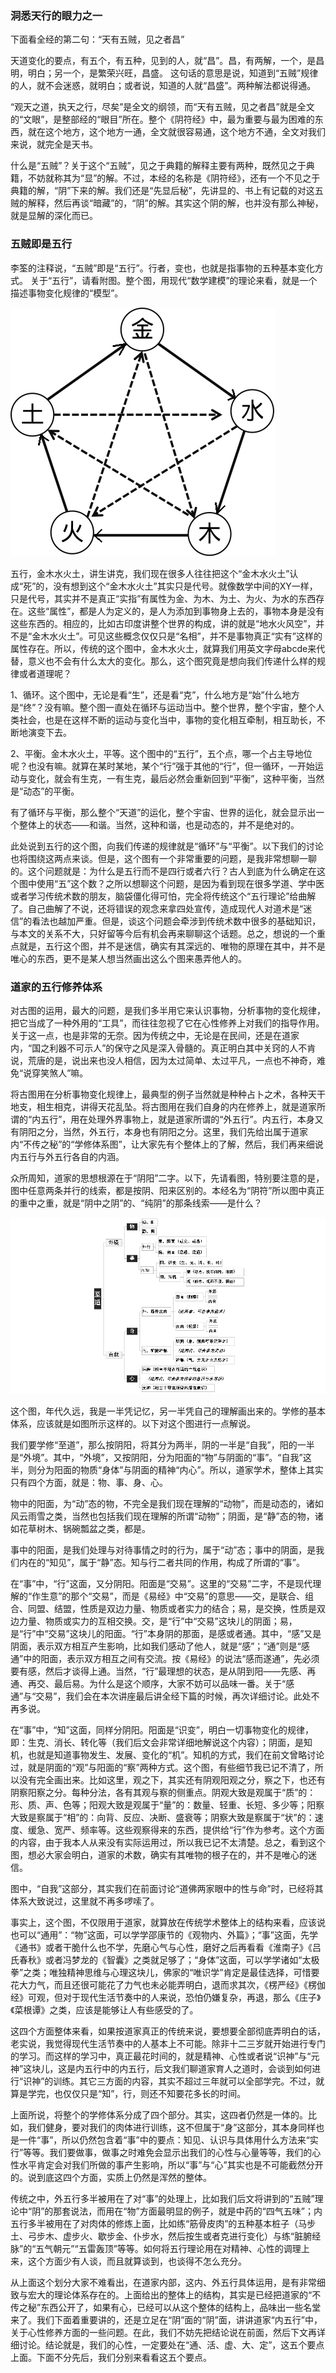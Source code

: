 
### 洞悉天行的眼力之一

   下面看全经的第二句：“天有五贼，见之者昌”

   天道变化的要点，有五个，有五种，见到的人，就“昌”。昌，有两解，一个，是昌明，明白；另一个，是繁荣兴旺，昌盛。
   这句话的意思是说，知道到“五贼”规律的人，就不会迷惑，就明白；或者说，知道的人就“昌盛”。两种解法都说得通。

   “观天之道，执天之行，尽矣”是全文的纲领，而“天有五贼，见之者昌”就是全文的“文眼”，是整部经的“眼目”所在。整个《阴符经》中，最为重要与最为困难的东西，就在这个地方，这个地方一通，全文就很容易通，这个地方不通，全文对我们来说，就完全是天书。

   什么是“五贼”？关于这个“五贼”，见之于典籍的解释主要有两种，既然见之于典籍，不妨就称其为“显”的解。不过，本经的名称是《阴符经》，还有一个不见之于典籍的解，“阴”下来的解。我们还是“先显后秘”，先讲显的、书上有记载的对这五贼的解释，然后再谈“暗藏”的，“阴”的解。其实这个阴的解，也并没有那么神秘，就是显解的深化而已。

### 五贼即是五行

   李筌的注释说，“五贼”即是“五行”。行者，变也，也就是指事物的五种基本变化方式。
   关于“五行”，请看附图。整个图，用现代“数学建模”的理论来看，就是一个描述事物变化规律的“模型”。

![五行配图](images/五行.png)

   五行，金木水火土，讲生讲克，我们现在很多人往往把这个“金木水火土”认成“死”的，没有想到这个“金木水火土”其实只是代号。就像数学中间的XY一样，只是代号，其实并不是真正“实指”有属性为金、为木、为土、为火、为水的东西存在。这些“属性”，都是人为定义的，是人为添加到事物身上去的，事物本身是没有这些东西的。相应的，比如古印度讲整个世界的构成，讲的就是“地水火风空”，并不是“金木水火土”。可见这些概念仅仅只是“名相”，并不是事物真正“实有”这样的属性存在。所以，传统的这个图中，金木水火土，就算我们用英文字母abcde来代替，意义也不会有什么太大的变化。那么，这个图究竟是想向我们传递什么样的规律或者道理呢？

   1、循环。这个图中，无论是看“生”，还是看“克”，什么地方是“始”什么地方是“终”？没有嘛。整个图一直处在循环与运动当中。整个世界，整个宇宙，整个人类社会，也是在这样不断的运动与变化当中，事物的变化相互牵制，相互助长，不断地演变下去。

   2、平衡。金木水火土，平等。这个图中的“五行”，五个点，哪一个占主导地位呢？也没有嘛。就算在某时某地，某个“行”强于其他的“行”，但一循环，一开始运动与变化，就会有生克，一有生克，最后必然会重新回到“平衡”，这种平衡，当然是“动态”的平衡。

   有了循环与平衡，那么整个“天道”的运化，整个宇宙、世界的运化，就会显示出一个整体上的状态——和谐。当然，这种和谐，也是动态的，并不是绝对的。

   此处说到五行的这个图，向我们传递的规律就是“循环”与“平衡”。以下我们的讨论也将围绕这两点来谈。但是，这个图有一个非常重要的问题，是我非常想聊一聊的。这个问题就是：为什么是五行而不是四行或者六行？古人到底为什么确定在这个图中使用“五”这个数？之所以想聊这个问题，是因为看到现在很多学道、学中医或者学习传统术数的朋友，脑袋僵化得可怕，完全将传统这个“五行理论”给曲解了。自己曲解了不说，还将错误的观念来拿四处宣传，造成现代人对道术是“迷信”的看法也越加严重。但是，谈这个问题会牵涉到传统术数中很多的基础知识，与本文的关系不大，只好留等今后有机会再来聊聊这个话题。总之，想说的一个重点就是，五行这个图，并不是迷信，确实有其深远的、唯物的原理在其中，并不是唯心的东西，更不是某人想当然画出这么个图来愚弄他人的。

### 道家的五行修养体系

   对古图的运用，最大的问题，是我们多半用它来认识事物，分析事物的变化规律，把它当成了一种外用的“工具”，而往往忽视了它在心性修养上对我们的指导作用。关于这一点，也是非常的无奈。因为传统之中，无论是在民间，还是在道家内，“国之利器不可示人”的保守之风是深入骨髓的。真正明白其中关窍的人不肯说，荒唐的是，说出来也没人相信，因为太过简单、太过平凡，一点也不神奇，难免“说穿笑煞人”嘛。

   将古图用在分析事物变化规律上，最典型的例子当然就是种种占卜之术，各种天干地支，相生相克，讲得天花乱坠。将古图用在我们自身的内在修养上，就是道家所谓的“内五行”，用在处理外界事物上，就是道家所谓的“外五行”。内五行，本身又有阴阳之分，当然，外五行，本身也有阴阳之分。这里，我们先给出属于道家内“不传之秘”的“学修体系图”，让大家先有个整体上的了解，然后，我们再来细说内五行与外五行各自的内涵。

   众所周知，道家的思想根源在于“阴阳”二字。以下，先请看图，特别要注意的是，图中任意两条并行的线索，都是按阴、阳来区别的。本经名为“阴符”所以图中真正的重中之重，就是“阴中之阴”的、“纯阴”的那条线索——是什么？

![至道配图](images/至道图1.jpg)

   这个图，年代久远，我是一半凭记忆，另一半凭自己的理解画出来的。学修的基本体系，应该就是如图所示这样的。以下对这个图进行一点解说。

   我们要学修“至道”，那么按阴阳，将其分为两半，阴的一半是“自我”，阳的一半是“外境”。其中，“外境”，又按阴阳，分为阳面的“物”与阴面的“事”。“自我”这半，则分为阳面的物质“身体”与阴面的精神“内心”。所以，道家学术，整体上其实只有四个方面，就是：物、事、身、心。

   物中的阳面，为“动”态的物，不完全是我们现在理解的“动物”，而是动态的，诸如风云雨雪之类，当然也包括我们现在理解的所谓“动物”；阴面，是“静”态的物，诸如花草树木、锅碗瓢盆之类，都是。

   事中的阳面，是我们处理与对待事情之时的行为，属于“动”态；事中的阴面，是我们内在的“知见”，属于“静”态。知与行二者共同的作用，构成了所谓的“事”。

   在“事”中，“行”这面，又分阴阳。阳面是“交易”。这里的“交易”二字，不是现代理解的“作生意”的那个“交易”，而是《易经》中“交易”的意思——交，是联合、组合、同盟、结盟，性质是双边力量、物质或者实力的结合；易，是交换，性质是双边力量、物质或实力的互相交换。交，是“行”中“交易”这块儿的阴面；易，是“行”中“交易”这块儿的阳面。“行”本身阴的那面，是感或者通。其中，“感”又是阴面，表示双方相互产生影响，比如我们感动了他人，就是“感”；“通”则是“感通”中的阳面，表示双方相互之间有交流。按《易经》的说法“感而遂通”，先必须要有感，然后才谈得上通。当然，“行”最理想的状态，是从阴到阳——先感、再通、再交、最后易。为什么是这个顺序，大家不妨可以品味一番。关于“感通”与“交易”，我们会在本次讲座最后讲全经下篇的时候，再次详细讨论。此处不再多说。

   在“事”中，“知”这面，同样分阴阳。阳面是“识变”，明白一切事物变化的规律，即：生克、消长、转化等（我们后文会非常详细地解说这个内容）；阴面，是知机，也就是知道事物发生、发展、变化的“机”。知机的方式，我们在前文曾略讨论过，就是阴面的“观”与阳面的“察”两种方式。这个图，有些细节我已记不清了，所以没有完全画出来。比如这里，观之下，其实还有阴观阳观之分，察之下，也还有阴察阳察之分。每种分法，各有其观与察的侧重点。阴观大致是观属于“质”的：形、质、声、色等；阳观大致是观属于“量”的：数量、轻重、长短、多少等；阳察大致是察属于“相”的：向背、反应、决断、盛衰等；阴察大致是察属于“状”的：速度、缓急、宽严、频率等。这些观察得来的东西，提供给“行”作为参考。这个方面的内容，由于我本人从来没有实际运用过，所以我已记不太清楚。总之，看到这个图，想必大家会明白，道家的术数，确实有其唯物的根子在的，并不是唯心的迷信。

   图中，“自我”这部分，其实我们在前面讨论“道佛两家眼中的性与命”时，已经将其体系大致说过，这里就不再多啰嗦了。

   事实上，这个图，不仅限用于道家，就算放在传统学术整体上的结构来看，应该说也可以“通用”：“物”这面，可以学学邵康节的《观物内、外篇》；“事”这面，先学《通书》或者干脆什么也不学，先磨心气与心性，磨好之后再看看《淮南子》《吕氏春秋》或者冯梦龙的《智囊》之类就足够了；“身体”这面，可以学学诸如“太极拳”之类；唯独精神思维与心理这块儿，佛家的“唯识学”肯定是最佳选择，可惜要花大力气，而且还很可能花了力气也未必能弄明白，退而求其次，《楞严经》《楞伽经》可观，但对于现代生活节奏中的人来说，恐怕仍嫌复杂，再退，那么《庄子》《菜根谭》之类，应该是能够让人有些感受的了。

   这四个方面整体来看，如果按道家真正的传统来说，要想要全部彻底弄明白的话，老实说，我觉得现代生活节奏中的人基本上不可能。除非十二三岁就开始进行专门的学习。而这样的学习中，真正最花时间的，就是精神、心性或者说“识神”与“元神”这块儿，这是内五行中的内五行，后文我们聊道家育人之道时，会谈到如何进行“识神”的训练。其它三方面的内容，其实不超过三年就可以全部学完。不过，就算是学完，也仅仅只是“知”，行，则还不知要花多长的时间。

   上面所说，将整个的学修体系分成了四个部分。其实，这四者仍然是一体的。比如，我们健身，要对我们的肉体进行训练，这不但属于“身”这部分，其本身同样也是一件“事”，所以仍然包含着“事”中的要点：知见、认识与具体用什么方法来“实行”等等。我们要做事，做事之时难免会显示出我们的心性与心量等等，我们的心性水平肯定会对我们所做的事产生影响，所以“事”与“心”其实也是不可能截然分开的。说到底这四个方面，实质上仍然是浑然的整体。

   传统之中，外五行多半被用在了对“事”的处理上，比如我们后文将讲到的“五贼”理论中“阴”的那套说法，而用在“物”方面最明显的例子，就是中药的“四气五味”；内五行多半被用在了对肉体的修炼上面，比如练“筋骨皮肉”的五种基本桩子（马步土、弓步木、虚步火、歇步金、仆步水，然后按生或者克进行变化）与练“脏腑经脉”的“五气朝元”“五雷轰顶”等等。如何将五行理论用在对精神、心性的调理上来，这个方面少有人谈，而且就算谈到，也谈得不怎么充分。

   从上面这个划分大家不难看出，在道家内部，这内、外五行具体运用，是有非常细致与宏大的理论体系存在的。上面给出的整体上的结构，其实是已经把道家的“不传之秘”东西公开了，如果有心，已经可以从这个整体的结构上，品味出一些名堂来了。我们下面着重要讲的，还是立足在“阴”面的“阴”面，讲讲道家“内五行”中，关于心性修养方面的一些问题。在此，我们不妨先把结论说在前面，然后下文再详细讨论。结论就是，我们的心性，一定要处在“通、活、虚、大、定”，这五个要点上面。下面不分先后，我们分别来看看这五个要点。